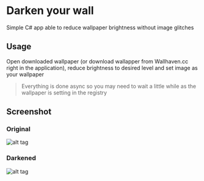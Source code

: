 # Darken your wall

Simple C# app able to reduce wallpaper brightness without image glitches

## Usage

Open downloaded wallpaper (or download wallapper from Wallhaven.cc right in the application), reduce brightness to desired level and set image as your wallpaper
> Everything is done async so you may need to wait a little while as the wallpaper is setting in the registry

## Screenshot
### Original
![alt tag](https://cloud.githubusercontent.com/assets/10211002/12583942/6fc35914-c445-11e5-80bc-370224a00967.png)

### Darkened
![alt tag](https://cloud.githubusercontent.com/assets/10211002/12583941/6fbe6bde-c445-11e5-9e44-bafb2f8d645c.png)
